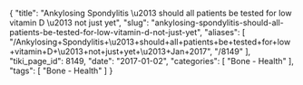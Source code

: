 {
    "title": "Ankylosing Spondylitis \u2013 should all patients be tested for low vitamin D \u2013 not just yet",
    "slug": "ankylosing-spondylitis-should-all-patients-be-tested-for-low-vitamin-d-not-just-yet",
    "aliases": [
        "/Ankylosing+Spondylitis+\u2013+should+all+patients+be+tested+for+low+vitamin+D+\u2013+not+just+yet+\u2013+Jan+2017",
        "/8149"
    ],
    "tiki_page_id": 8149,
    "date": "2017-01-02",
    "categories": [
        "Bone - Health"
    ],
    "tags": [
        "Bone - Health"
    ]
}